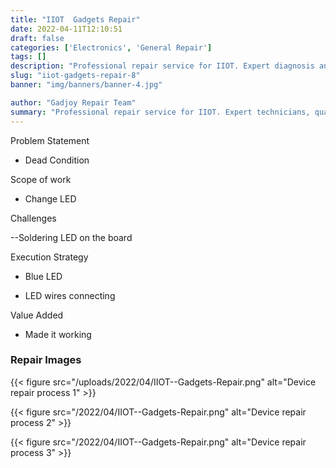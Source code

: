 ```yaml
---
title: "IIOT  Gadgets Repair"
date: 2022-04-11T12:10:51
draft: false
categories: ['Electronics', 'General Repair']
tags: []
description: "Professional repair service for IIOT. Expert diagnosis and quality repairs in Bangalore."
slug: "iiot-gadgets-repair-8"
banner: "img/banners/banner-4.jpg"

author: "Gadjoy Repair Team"
summary: "Professional repair service for IIOT. Expert technicians, quality parts, warranty included."
---
```


Problem Statement 

- Dead Condition

Scope of work 

- Change LED

Challenges 

--Soldering LED on the board

Execution Strategy 

- Blue LED 

- LED wires connecting

Value Added 

- Made it working

### Repair Images

{{< figure src="/uploads/2022/04/IIOT--Gadgets-Repair.png" alt="Device repair process 1" >}}

{{< figure src="/2022/04/IIOT--Gadgets-Repair.png" alt="Device repair process 2" >}}

{{< figure src="/2022/04/IIOT--Gadgets-Repair.png" alt="Device repair process 3" >}}


